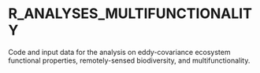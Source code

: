 # R_ANALYSES_MULTIFUNCTIONALITY
Code and input data for the analysis on eddy-covariance ecosystem functional properties, remotely-sensed biodiversity, and multifunctionality.
